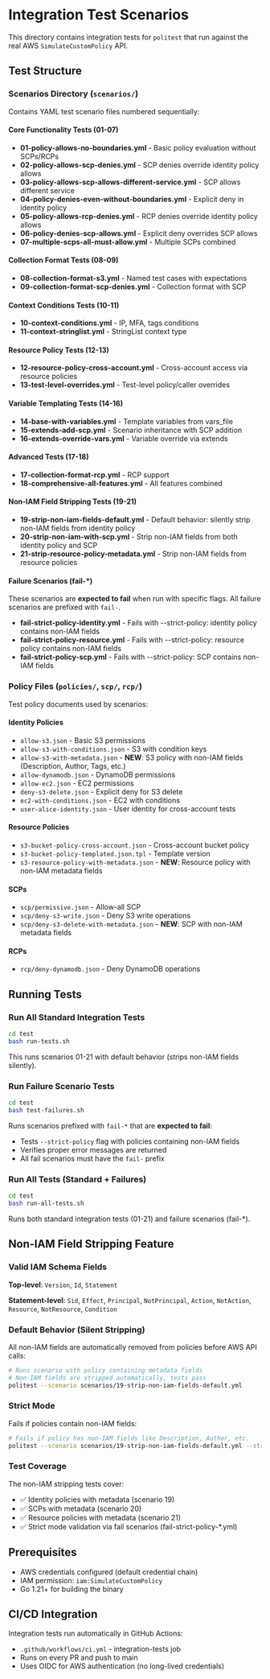 # Integration Test Scenarios

This directory contains integration tests for `politest` that run against the real AWS `SimulateCustomPolicy` API.

## Test Structure

### Scenarios Directory (`scenarios/`)

Contains YAML test scenario files numbered sequentially:

#### Core Functionality Tests (01-07)
- **01-policy-allows-no-boundaries.yml** - Basic policy evaluation without SCPs/RCPs
- **02-policy-allows-scp-denies.yml** - SCP denies override identity policy allows
- **03-policy-allows-scp-allows-different-service.yml** - SCP allows different service
- **04-policy-denies-even-without-boundaries.yml** - Explicit deny in identity policy
- **05-policy-allows-rcp-denies.yml** - RCP denies override identity policy allows
- **06-policy-denies-scp-allows.yml** - Explicit deny overrides SCP allows
- **07-multiple-scps-all-must-allow.yml** - Multiple SCPs combined

#### Collection Format Tests (08-09)
- **08-collection-format-s3.yml** - Named test cases with expectations
- **09-collection-format-scp-denies.yml** - Collection format with SCP

#### Context Conditions Tests (10-11)
- **10-context-conditions.yml** - IP, MFA, tags conditions
- **11-context-stringlist.yml** - StringList context type

#### Resource Policy Tests (12-13)
- **12-resource-policy-cross-account.yml** - Cross-account access via resource policies
- **13-test-level-overrides.yml** - Test-level policy/caller overrides

#### Variable Templating Tests (14-16)
- **14-base-with-variables.yml** - Template variables from vars_file
- **15-extends-add-scp.yml** - Scenario inheritance with SCP addition
- **16-extends-override-vars.yml** - Variable override via extends

#### Advanced Tests (17-18)
- **17-collection-format-rcp.yml** - RCP support
- **18-comprehensive-all-features.yml** - All features combined

#### Non-IAM Field Stripping Tests (19-21)
- **19-strip-non-iam-fields-default.yml** - Default behavior: silently strip non-IAM fields from identity policy
- **20-strip-non-iam-with-scp.yml** - Strip non-IAM fields from both identity policy and SCP
- **21-strip-resource-policy-metadata.yml** - Strip non-IAM fields from resource policies

#### Failure Scenarios (fail-*)
These scenarios are **expected to fail** when run with specific flags. All failure scenarios are prefixed with `fail-`.

- **fail-strict-policy-identity.yml** - Fails with --strict-policy: identity policy contains non-IAM fields
- **fail-strict-policy-resource.yml** - Fails with --strict-policy: resource policy contains non-IAM fields
- **fail-strict-policy-scp.yml** - Fails with --strict-policy: SCP contains non-IAM fields

### Policy Files (`policies/`, `scp/`, `rcp/`)

Test policy documents used by scenarios:

#### Identity Policies
- `allow-s3.json` - Basic S3 permissions
- `allow-s3-with-conditions.json` - S3 with condition keys
- `allow-s3-with-metadata.json` - **NEW**: S3 policy with non-IAM fields (Description, Author, Tags, etc.)
- `allow-dynamodb.json` - DynamoDB permissions
- `allow-ec2.json` - EC2 permissions
- `deny-s3-delete.json` - Explicit deny for S3 delete
- `ec2-with-conditions.json` - EC2 with conditions
- `user-alice-identity.json` - User identity for cross-account tests

#### Resource Policies
- `s3-bucket-policy-cross-account.json` - Cross-account bucket policy
- `s3-bucket-policy-templated.json.tpl` - Template version
- `s3-resource-policy-with-metadata.json` - **NEW**: Resource policy with non-IAM metadata fields

#### SCPs
- `scp/permissive.json` - Allow-all SCP
- `scp/deny-s3-write.json` - Deny S3 write operations
- `scp/deny-s3-delete-with-metadata.json` - **NEW**: SCP with non-IAM metadata fields

#### RCPs
- `rcp/deny-dynamodb.json` - Deny DynamoDB operations

## Running Tests

### Run All Standard Integration Tests
```bash
cd test
bash run-tests.sh
```

This runs scenarios 01-21 with default behavior (strips non-IAM fields silently).

### Run Failure Scenario Tests
```bash
cd test
bash test-failures.sh
```

Runs scenarios prefixed with `fail-*` that are **expected to fail**:
- Tests `--strict-policy` flag with policies containing non-IAM fields
- Verifies proper error messages are returned
- All fail scenarios must have the `fail-` prefix

### Run All Tests (Standard + Failures)
```bash
cd test
bash run-all-tests.sh
```

Runs both standard integration tests (01-21) and failure scenarios (fail-*).

## Non-IAM Field Stripping Feature

### Valid IAM Schema Fields

**Top-level**: `Version`, `Id`, `Statement`

**Statement-level**: `Sid`, `Effect`, `Principal`, `NotPrincipal`, `Action`, `NotAction`, `Resource`, `NotResource`, `Condition`

### Default Behavior (Silent Stripping)

All non-IAM fields are automatically removed from policies before AWS API calls:

```bash
# Runs scenario with policy containing metadata fields
# Non-IAM fields are stripped automatically, tests pass
politest --scenario scenarios/19-strip-non-iam-fields-default.yml
```

### Strict Mode

Fails if policies contain non-IAM fields:

```bash
# Fails if policy has non-IAM fields like Description, Author, etc.
politest --scenario scenarios/19-strip-non-iam-fields-default.yml --strict-policy
```

### Test Coverage

The non-IAM stripping tests cover:
- ✅ Identity policies with metadata (scenario 19)
- ✅ SCPs with metadata (scenario 20)
- ✅ Resource policies with metadata (scenario 21)
- ✅ Strict mode validation via fail scenarios (fail-strict-policy-*.yml)

## Prerequisites

- AWS credentials configured (default credential chain)
- IAM permission: `iam:SimulateCustomPolicy`
- Go 1.21+ for building the binary

## CI/CD Integration

Integration tests run automatically in GitHub Actions:
- `.github/workflows/ci.yml` - integration-tests job
- Runs on every PR and push to main
- Uses OIDC for AWS authentication (no long-lived credentials)
